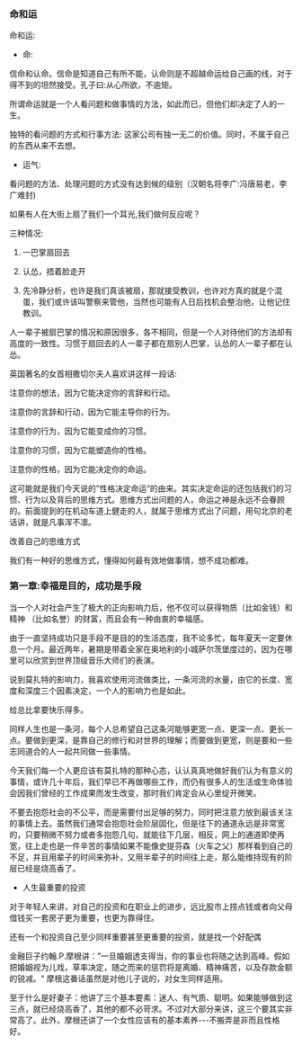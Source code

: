 ### 命和运

命和运:

- 命:

信命和认命。信命是知道自己有所不能，认命则是不超越命运给自己画的线，对于得不到的坦然接受。孔子曰:从心所欲，不逾矩。

所谓命运就是一个人看问题和做事情的方法，如此而已，但他们却决定了人的一生。

独特的看问题的方式和行事方法: 这家公司有独一无二的价值。同时，不属于自己的东西从来不去想。

- 运气:

看问题的方法、处理问题的方式没有达到候的级别（汉朝名将李广:冯唐易老，李广难封)

如果有人在大街上扇了我们一个耳光,我们做何反应呢？

三种情况:

1. 一巴掌扇回去

2. 认怂，捂着脸走开

3. 先冷静分析，也许是我们真该被扇，那就接受教训，也许对方真的就是个混蛋，我们或许该叫警察来管他，当然也可能有人日后找机会整治他，让他记住教训。

人一辈子被扇巴掌的情况和原因很多，各不相同，但是一个人对待他们的方法却有高度的一致性。习惯于扇回去的人一辈子都在扇别人巴掌，认怂的人一辈子都在认怂。

英国著名的女首相撒切尔夫人喜欢讲这样一段话:

注意你的想法，因为它能决定你的言辞和行动。

注意你的言辞和行动，因为它能主导你的行为。

注意你的行为，因为它能变成你的习惯。

注意你的习惯，因为它能塑造你的性格。

注意你的性格，因为它能决定你的命运。

这可能就是我们今天说的”性格决定命运“的由来。其实决定命运的还包括我们的习惯、行为以及背后的思维方式。思维方式出问题的人，命运之神是永远不会眷顾的。前面提到的在机动车道上健走的人，就属于思维方式出了问题，用句北京的老话讲，就是凡事浑不凛。

改善自己的思维方式

我们有一种好的思维方式，懂得如何最有效地做事情，想不成功都难。

### 第一章:幸福是目的，成功是手段

当一个人对社会产生了极大的正向影响力后，他不仅可以获得物质（比如金钱）和精神
（比如名誉）的财富，而且会有一种由衷的幸福感。

由于一直坚持成功只是手段不是目的的生活态度，我不论多忙，每年夏天一定要休息一个月。最近两年，暑期是带着全家在奥地利的小城萨尔茨堡度过的，因为在哪里可以欣赏到世界顶级音乐大师们的表演。

说到莫扎特的影响力，我喜欢使用河流做类比，一条河流的水量，由它的长度、宽度和深度三个因素决定，一个人的影响力也是如此。

给总比拿要快乐得多。

同样人生也是一条河，每个人总希望自己这条河能够更宽一点、更深一点、更长一点。要做到更深，是靠自己的修行和对世界的理解；而要做到更宽，则是要和一些志同道合的人一起共同做一些事情。

今天我们每一个人更应该有莫扎特的那种心态，认认真真地做好我们认为有意义的事情，或许几十年后，我们早已不再做哪些工作，而仍有很多人的生活或生命体验会因我们曾经的工作成果而发生改变，那时我们肯定会从心里绽开微笑。

不要去抱怨社会的不公平，而是需要付出足够的努力，同时把注意力放到最该关注的事情上去。虽然我们通常会抱怨社会阶层固化，但是往下的通道永远是非常宽的，只要稍微不努力或者多抱怨几句，就能往下几层，相反，网上的通道即使再宽，往上走也是一件辛苦的事情如果不能像史提芬森（火车之父）那样看到自己的不足，并且用辈子的时间来弥补，又用半辈子的时间往上走，那么能维持现有的阶层已经是烧高香了。

- 人生最重要的投资

对于年轻人来讲，对自己的投资和在职业上的进步，远比股市上捞点钱或者向父母借钱买一套房子更为重要，也更为靠得住。

还有一个和投资自己至少同样重要甚至更重要的投资，就是找一个好配偶

金融巨子约翰.P.摩根讲：”一旦婚姻透支得当，你的事业也将随之达到高峰。假如把婚姻视为儿戏，草率决定，随之而来的惩罚将是离婚、精神痛苦，以及存款金额的锐减。“ 摩根这番话虽然是对他儿子说的，对女生同样适用。

至于什么是好妻子：他讲了三个基本要素：迷人、有气质、聪明。如果能够做到这三点，就已经烧高香了，其他的都不必苛求。不过对大部分来讲，这三个要其实非常高了。此外，摩根还讲了一个女性应该有的基本素养---不搬弄是非而且性格好。



